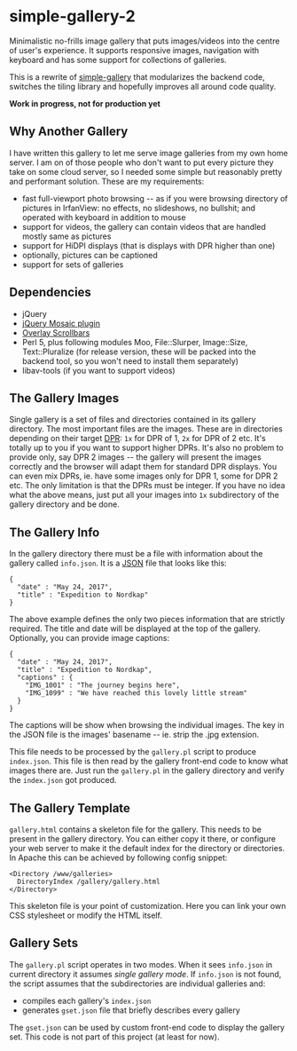 # simple-gallery-2

Minimalistic no-frills image gallery that puts images/videos into the
centre of user's experience. It supports responsive images,
navigation with keyboard and has some support for collections of galleries.

This is a rewrite of
[simple-gallery](https://github.com/borekl/simple-gallery) that modularizes the
backend code, switches the tiling library and hopefully improves all around
code quality.

**Work in progress, not for production yet**

## Why Another Gallery

I have written this gallery to let me serve image galleries from my own home
server. I am on of those people who don't want to put every picture they
take on some cloud server, so I needed some simple but reasonably pretty and
performant solution. These are my requirements:

* fast full-viewport photo browsing -- as if you were browsing directory of
pictures in IrfanView: no effects, no slideshows, no bullshit; and operated with
keyboard in addition to mouse
* support for videos, the gallery can contain videos that are handled mostly
same as pictures
* support for HiDPI displays (that is displays with DPR higher than one)
* optionally, pictures can be captioned
* support for sets of galleries

## Dependencies

* jQuery
* [jQuery Mosaic plugin](https://github.com/tin-cat/jquery-mosaic)
* [Overlay Scrollbars](https://github.com/KingSora/OverlayScrollbars)
* Perl 5, plus following modules Moo, File::Slurper, Image::Size, Text::Pluralize
(for release version, these will be packed into the backend tool, so you won't
need to install them separately)
* libav-tools (if you want to support videos)

## The Gallery Images

Single gallery is a set of files and directories contained in its gallery directory.
The most important files are the images. These are in directories depending on their
target [DPR](https://stackoverflow.com/questions/8785643/what-exactly-is-device-pixel-ratio):
`1x` for DPR of 1, `2x` for DPR of 2 etc. It's totally up to you if you want to support
higher DPRs. It's also no problem to provide only, say DPR 2 images -- the gallery will
present the images correctly and the browser will adapt them for standard DPR displays.
You can even mix DPRs, ie. have some images only for DPR 1, some for DPR 2 etc. The only
limitation is that the DPRs must be integer. If you have no idea what the above means,
just put all your images into `1x` subdirectory of the gallery directory and be done.

## The Gallery Info

In the gallery directory there must be a file with information about the gallery called
`info.json`. It is a [JSON](https://en.wikipedia.org/wiki/JSON) file that looks like this:

    {
      "date" : "May 24, 2017",
      "title" : "Expedition to Nordkap"
    }

The above example defines the only two pieces information that are strictly required.
The title and date will be displayed at the top of the gallery. Optionally, you can
provide image captions:

    {
      "date" : "May 24, 2017",
      "title" : "Expedition to Nordkap",
      "captions" : {
        "IMG_1001" : "The journey begins here",
        "IMG_1099" : "We have reached this lovely little stream"
      }
    }

The captions will be show when browsing the individual images. The key in the JSON file
is the images' basename -- ie. strip the .jpg extension.

This file needs to be processed by the `gallery.pl` script to produce `index.json`.
This file is then read by the gallery front-end code to know what images there
are. Just run the `gallery.pl` in the gallery directory and verify the `index.json`
got produced.

## The Gallery Template

`gallery.html` contains a skeleton file for the gallery. This needs to be present
in the gallery directory. You can either copy it there, or configure your web server
to make it the default index for the directory or directories. In Apache this can
be achieved by following config snippet:

    <Directory /www/galleries>
      DirectoryIndex /gallery/gallery.html
    </Directory>

This skeleton file is your point of customization. Here you can link your own CSS
stylesheet or modify the HTML itself.

## Gallery Sets

The `gallery.pl` script operates in two modes. When it sees `info.json` in current
directory it assumes *single gallery mode*. If `info.json` is not found, the script
assumes that the subdirectories are individual galleries and:

* compiles each gallery's `index.json`
* generates `gset.json` file that briefly describes every gallery

The `gset.json` can be used by custom front-end code to display the gallery set.
This code is not part of this project (at least for now).
